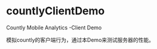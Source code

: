 countlyClientDemo
=================
Countly Mobile Analytics -Client Demo 

模拟countly的客户端行为，通过本Demo来测试服务器的性能。
